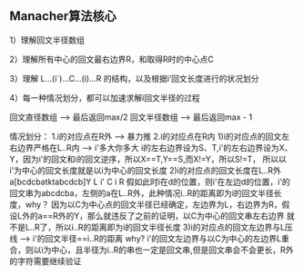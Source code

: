 ## Manacher算法核心
1）理解回文半径数组

2）理解所有中心的回文最右边界R，和取得R时的中心点C

3）理解   L…(i`)…C…(i)…R  的结构，以及根据i’回文长度进行的状况划分

4）每一种情况划分，都可以加速求解i回文半径的过程

回文直径数组 --> 最后返回max/2
回文半径数组 --> 最后返回max - 1

情况划分：
1.i的对应点在R外  -->  暴力推
2.i的对应点在R内
  1)i的对应点的回文左右边界严格在L..R内  --> i'多大你多大
    i的左右边界设为S、T,i'的左右边界设为X、Y，因为i'的回文和i的回文逆序，所以X==T,Y==S,而X!=Y，所以S!=T，
    所以以i'为中心的回文长度就是以i为中心的回文长度
  2)i的对应点的回文长度在L..R外
    a[bcdcbatktabcdcb]Y
     L  i'  C     i  R
    假如此时i在d的位置，则i'在左边d的位置，i'的回文串为abcdcba，左侧的a在L..R外，此种情况i..R的距离即为i的回文半径长度，why？
    因为以C为中心点的回文半径已经确定，左边界为L，右边界为R，假设L外的a==R外的Y，那么就违反了之前的证明，以C为中心的回文串左右边界
    就不是L..R了，所以i..R的距离即为i的回文半径长度
  3)i的对应点的回文左边界与L压线 --> i'的回文半径==i..R的距离 why?
    i'的回文左边界与以C为中心的左边界L重合，则以i为中心，且半径为i..R的串也一定是回文串,但是回文串会不会更长，R外的字符需要继续验证